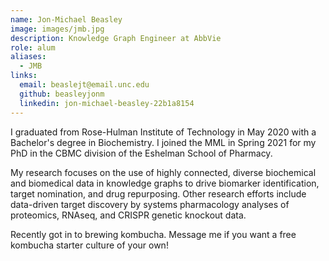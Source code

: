 ```yaml
---
name: Jon-Michael Beasley
image: images/jmb.jpg
description: Knowledge Graph Engineer at AbbVie
role: alum
aliases:
  - JMB
links:
  email: beaslejt@email.unc.edu
  github: beasleyjonm
  linkedin: jon-michael-beasley-22b1a8154
---
```


I graduated from Rose-Hulman Institute of Technology in May 2020 with a Bachelor's degree in Biochemistry. I joined the MML in Spring 2021 for my PhD in the CBMC division of the Eshelman School of Pharmacy. 

My research focuses on the use of highly connected, diverse biochemical and biomedical data in knowledge graphs to drive biomarker identification, target nomination, and drug repurposing. Other research efforts include data-driven target discovery by systems pharmacology analyses of proteomics, RNAseq, and CRISPR genetic knockout data.

Recently got in to brewing kombucha. Message me if you want a free kombucha starter culture of your own!
